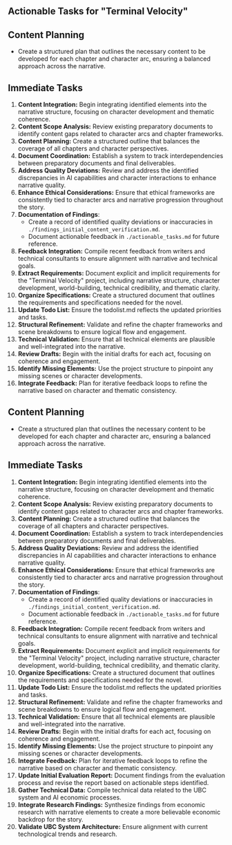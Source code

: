 ## Actionable Tasks for "Terminal Velocity"

## Content Planning
- Create a structured plan that outlines the necessary content to be developed for each chapter and character arc, ensuring a balanced approach across the narrative.

## Immediate Tasks
1. **Content Integration:** Begin integrating identified elements into the narrative structure, focusing on character development and thematic coherence.
2. **Content Scope Analysis:** Review existing preparatory documents to identify content gaps related to character arcs and chapter frameworks.
3. **Content Planning:** Create a structured outline that balances the coverage of all chapters and character perspectives.
4. **Document Coordination:** Establish a system to track interdependencies between preparatory documents and final deliverables.
2. **Address Quality Deviations:** Review and address the identified discrepancies in AI capabilities and character interactions to enhance narrative quality.
3. **Enhance Ethical Considerations:** Ensure that ethical frameworks are consistently tied to character arcs and narrative progression throughout the story.
3. **Documentation of Findings**: 
   - Create a record of identified quality deviations or inaccuracies in `./findings_initial_content_verification.md`.
   - Document actionable feedback in `./actionable_tasks.md` for future reference.
2. **Feedback Integration:** Compile recent feedback from writers and technical consultants to ensure alignment with narrative and technical goals.
3. **Extract Requirements:** Document explicit and implicit requirements for the "Terminal Velocity" project, including narrative structure, character development, world-building, technical credibility, and thematic clarity.
3. **Organize Specifications:** Create a structured document that outlines the requirements and specifications needed for the novel.
4. **Update Todo List:** Ensure the todolist.md reflects the updated priorities and tasks.
2. **Structural Refinement:** Validate and refine the chapter frameworks and scene breakdowns to ensure logical flow and engagement.
3. **Technical Validation:** Ensure that all technical elements are plausible and well-integrated into the narrative.
4. **Review Drafts:** Begin with the initial drafts for each act, focusing on coherence and engagement.
5. **Identify Missing Elements:** Use the project structure to pinpoint any missing scenes or character developments.
6. **Integrate Feedback:** Plan for iterative feedback loops to refine the narrative based on character and thematic consistency.

## Content Planning
- Create a structured plan that outlines the necessary content to be developed for each chapter and character arc, ensuring a balanced approach across the narrative.

## Immediate Tasks
1. **Content Integration:** Begin integrating identified elements into the narrative structure, focusing on character development and thematic coherence.
2. **Content Scope Analysis:** Review existing preparatory documents to identify content gaps related to character arcs and chapter frameworks.
3. **Content Planning:** Create a structured outline that balances the coverage of all chapters and character perspectives.
4. **Document Coordination:** Establish a system to track interdependencies between preparatory documents and final deliverables.
2. **Address Quality Deviations:** Review and address the identified discrepancies in AI capabilities and character interactions to enhance narrative quality.
3. **Enhance Ethical Considerations:** Ensure that ethical frameworks are consistently tied to character arcs and narrative progression throughout the story.
3. **Documentation of Findings**: 
   - Create a record of identified quality deviations or inaccuracies in `./findings_initial_content_verification.md`.
   - Document actionable feedback in `./actionable_tasks.md` for future reference.
2. **Feedback Integration:** Compile recent feedback from writers and technical consultants to ensure alignment with narrative and technical goals.
3. **Extract Requirements:** Document explicit and implicit requirements for the "Terminal Velocity" project, including narrative structure, character development, world-building, technical credibility, and thematic clarity.
3. **Organize Specifications:** Create a structured document that outlines the requirements and specifications needed for the novel.
4. **Update Todo List:** Ensure the todolist.md reflects the updated priorities and tasks.
2. **Structural Refinement:** Validate and refine the chapter frameworks and scene breakdowns to ensure logical flow and engagement.
3. **Technical Validation:** Ensure that all technical elements are plausible and well-integrated into the narrative.
4. **Review Drafts:** Begin with the initial drafts for each act, focusing on coherence and engagement.
5. **Identify Missing Elements:** Use the project structure to pinpoint any missing scenes or character developments.
6. **Integrate Feedback:** Plan for iterative feedback loops to refine the narrative based on character and thematic consistency.
7. **Update Initial Evaluation Report:** Document findings from the evaluation process and revise the report based on actionable steps identified.
8. **Gather Technical Data:** Compile technical data related to the UBC system and AI economic processes.
9. **Integrate Research Findings:** Synthesize findings from economic research with narrative elements to create a more believable economic backdrop for the story.
10. **Validate UBC System Architecture:** Ensure alignment with current technological trends and research.
